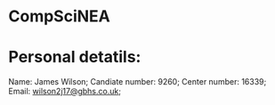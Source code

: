 # CompSciNEA
# Personal detatils:
Name: James Wilson;
Candiate number: 9260;
Center number: 16339;
Email: wilson2j17@gbhs.co.uk;